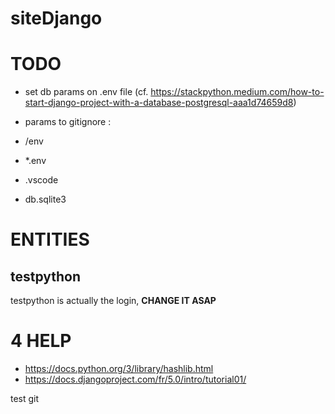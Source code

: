# siteDjango

# TODO
- set db params on .env file (cf. https://stackpython.medium.com/how-to-start-django-project-with-a-database-postgresql-aaa1d74659d8)

- params to gitignore : 
- /env
- *.env
- .vscode
- db.sqlite3 

# ENTITIES
## testpython
testpython is actually the login, **CHANGE IT ASAP**

# 4 HELP
- https://docs.python.org/3/library/hashlib.html
- https://docs.djangoproject.com/fr/5.0/intro/tutorial01/

test git